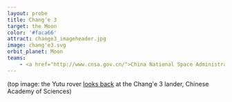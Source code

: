 ```yaml
---
layout: probe
title: Chang'e 3
target: the Moon
color: '#faca66'
attract: change3_imageheader.jpg
image: chang'e3.svg
orbit_planet: Moon
teams:
    - <a href="http://www.cnsa.gov.cn/">China National Space Administration</a>
---
```

<div class="caption">(top image: the Yutu rover <a href="http://moon.bao.ac.cn/multimedia/img2dce3.jsp">looks back</a> at the Chang'e 3 lander, Chinese Academy of Sciences)</div>
